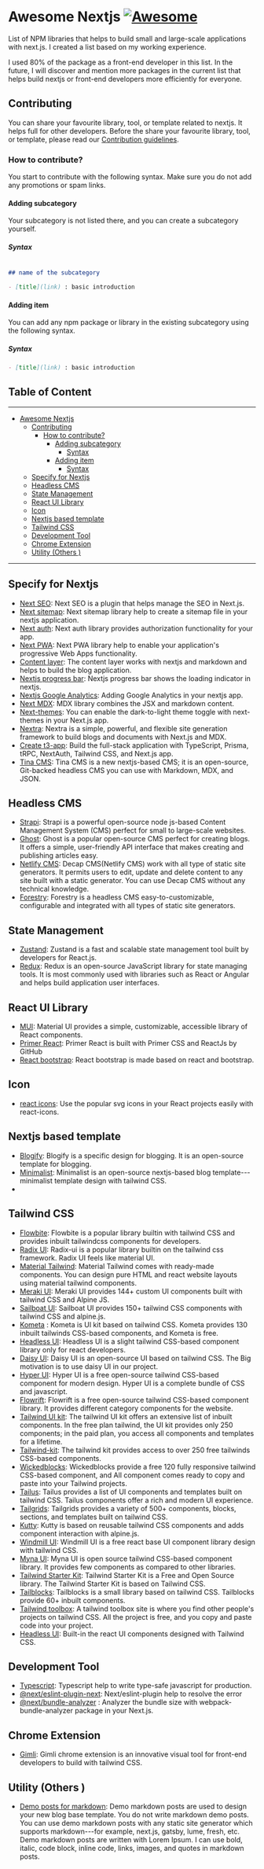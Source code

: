 #  Awesome Nextjs [![Awesome](https://awesome.re/badge.svg)](https://awesome.re)

List of NPM libraries that helps to build small and large-scale applications with next.js. I created a list based on my working experience.

I used 80% of the package as a front-end developer in this list. In the future, I will discover and mention more packages in the current list that helps build nextjs or front-end developers more efficiently for everyone.

## Contributing

You can share your favourite library, tool, or template related to nextjs. It helps full for other developers. Before the share your favourite library, tool, or template, please read our [Contribution guidelines](https://dillinger.io/.github/CONTRIBUTING.md).

### How to contribute?

You start to contribute with the following syntax. Make sure you do not add any promotions or spam links.

#### Adding subcategory

Your subcategory is not listed there, and you can create a subcategory yourself.

##### Syntax
```markdown

## name of the subcategory

- [title](link) : basic introduction
```

#### Adding item

You can add any npm package or library in the existing subcategory using the following syntax.

##### Syntax

```markdown
- [title](link) : basic introduction
```

Table of Content 
---
---

- [Awesome Nextjs ](#awesome-nextjs-)
  - [Contributing](#contributing)
    - [How to contribute?](#how-to-contribute)
      - [Adding subcategory](#adding-subcategory)
        - [Syntax](#syntax)
      - [Adding item](#adding-item)
        - [Syntax](#syntax-1)
  - [Specify for Nextjs](#specify-for-nextjs)
  - [Headless CMS](#headless-cms)
  - [State Management](#state-management)
  - [React UI Library](#react-ui-library)
  - [Icon](#icon)
  - [Nextjs based template](#nextjs-based-template)
  - [Tailwind CSS](#tailwind-css)
  - [Development Tool](#development-tool)
  - [Chrome Extension](#chrome-extension)
  - [Utility (Others )](#utility-others-)

*** 

## Specify for Nextjs

- [Next SEO](https://www.npmjs.com/package/next-seo): Next SEO is a plugin that helps manage the SEO in Next.js.
- [Next sitemap](https://www.npmjs.com/package/next-sitemap): Next sitemap library help to create a sitemap file in your nextjs application.
- [Next auth](https://www.npmjs.com/package/next-auth): Next auth library provides authorization functionality for your app.
- [Next PWA](https://www.npmjs.com/package/next-pwa): Next PWA library help to enable your application's progressive Web Apps functionality.
- [Content layer](https://www.npmjs.com/package/contentlayer): The content layer works with nextjs and markdown and helps to build the blog application.
- [Nextjs progress bar](https://www.npmjs.com/package/nextjs-progressbar): Nextjs progress bar shows the loading indicator in nextjs.
- [Nextjs Google Analytics](https://www.npmjs.com/package/nextjs-google-analytics): Adding Google Analytics in your nextjs app.
- [Next MDX](https://www.npmjs.com/package/@next/mdx): MDX library combines the JSX and markdown content.
- [Next-themes](https://www.npmjs.com/package/next-themes): You can enable the dark-to-light theme toggle with next-themes in your Next.js app.
- [Nextra](https://nextra.site/): Nextra is a simple, powerful, and flexible site generation framework to build blogs and documents with Next.js and MDX.
- [Create t3-app](https://create.t3.gg/): Build the full-stack application with TypeScript, Prisma, tRPC, NextAuth, Tailwind CSS, and Next.js app.
- [Tina CMS](https://tina.io/): Tina CMS is a new nextjs-based CMS; it is an open-source, Git-backed headless CMS you can use with  Markdown, MDX, and JSON. 


## Headless CMS

- [Strapi](https://strapi.io/): Strapi is a powerful open-source node js-based Content Management System (CMS) perfect for small to large-scale websites.
- [Ghost](https://ghost.org/): Ghost is a popular open-source CMS perfect for creating blogs. It offers a simple, user-friendly API interface that makes creating and publishing articles easy.
- [Netlify CMS](https://github.com/decaporg/decap-cms): Decap CMS(Netlify CMS) work with all type of static site generators. It permits users to edit, update and delete content to any site built with a static generator. You can use Decap CMS without any technical knowledge.
- [Forestry](https://forestry.io/): Forestry is a headless CMS easy-to-customizable, configurable and integrated with all types of static site generators.

## State Management


- [Zustand](https://github.com/pmndrs/zustand): Zustand is a fast and scalable state management tool built by developers for React.js.
- [Redux](https://redux.js.org/): Redux is an open-source JavaScript library for state managing tools. It is most commonly used with libraries such as React or Angular and helps build application user interfaces.

## React UI Library


- [MUI](https://mui.com/): Material UI provides a simple, customizable, accessible library of React components.
- [Primer React](https://primer.style/react/): Primer React is built with Primer CSS and ReactJs by GitHub
- [React bootstrap](https://react-bootstrap.github.io/): React bootstrap is made based on react and bootstrap.

## Icon


- [react icons](https://react-icons.github.io/react-icons/): Use the popular svg icons in your React projects easily with react-icons.

## Nextjs based template


- [Blogify](https://github.com/frontendweb3/blogify): Blogify is a specific design for blogging. It is an open-source template for blogging.
- [Minimalist](https://github.com/frontendweb3/minimalist): Minimalist is an open-source nextjs-based blog template---minimalist template design with tailwind CSS.
- []()

## Tailwind CSS


- [Flowbite](https://flowbite.com/): Flowbite is a popular library builtin with tailwind CSS and provides inbuilt tailwindcss components for developers.
- [Radix UI](https://www.radix-ui.com/): Radix-ui is a popular library builtin on the tailwind css framework. Radix UI feels like material UI.
- [Material Tailwind](https://www.material-tailwind.com/): Material Tailwind comes with ready-made components. You can design pure HTML and react website layouts using material tailwind components.
- [Meraki UI](https://merakiui.com/): Meraki UI provides 144+ custom UI components built with tailwind CSS and Alpine JS.
- [Sailboat UI](https://sailboatui.com/): Sailboat UI provides 150+ tailwind CSS components with tailwind CSS and alpine.js.
- [Kometa](https://kitwind.io/products/kometa/) : Kometa is UI kit based on tailwind CSS. Kometa provides 130 inbuilt tailwinds CSS-based components, and Kometa is free.
- [Headless UI](https://headlessui.com/): Headless UI is a slight tailwind CSS-based component library only for react developers.
- [Daisy UI](https://daisyui.com/): Daisy UI is an open-source UI based on tailwind CSS. The Big motivation is to use daisy UI in our project.
- [Hyper UI](https://www.hyperui.dev/): Hyper UI is a free open-source tailwind CSS-based component for modern design. Hyper UI is a complete bundle of CSS and javascript.
- [Flowrift](https://flowrift.com/c/banner): Flowrift is a free open-source tailwind CSS-based component library. It provides different category components for the website.
- [Tailwind UI kit](https://tailwinduikit.com/): The tailwind UI kit offers an extensive list of inbuilt components. In the free plan tailwind, the UI kit provides only 250 components; in the paid plan, you access all components and templates for a lifetime.
- [Tailwind-kit](https://www.tailwind-kit.com/): The tailwind kit provides access to over 250 free tailwinds CSS-based components.
- [Wickedblocks](https://wickedblocks.dev/): Wickedblocks provide a free 120 fully responsive tailwind CSS-based component, and All component comes ready to copy and paste into your Tailwind projects.
- [Tailus](https://tailus.io/): Tailus provides a list of UI components and templates built on tailwind CSS. Tailus components offer a rich and modern UI experience.
- [Tailgrids](https://tailgrids.com/): Tailgrids provides a variety of 500+ components, blocks, sections, and templates built on tailwind CSS.
- [Kutty](https://kutty.netlify.app/): Kutty is based on reusable tailwind CSS components and adds component interaction with alpine.js.
- [Windmill UI](https://windmillui.com/): Windmill UI is a free react base UI component library design with tailwind CSS.
- [Myna UI](https://mynaui.com/): Myna UI is open source tailwind CSS-based component library. It provides few components as compared to other libraries.
- [Tailwind Starter Kit](https://www.creative-tim.com/learning-lab/tailwind-starter-kit/presentation): Tailwind Starter Kit is a Free and Open Source library. The Tailwind Starter Kit is based on Tailwind CSS.
- [Tailblocks](https://tailblocks.cc/): Tailblocks is a small library based on tailwind CSS. Tailblocks provide 60+ inbuilt components.
- [Tailwind toolbox](https://www.tailwindtoolbox.com/): A tailwind toolbox site is where you find other people's projects on tailwind CSS. All the project is free, and you copy and paste code into your project.
- [Headless UI](https://headlessui.com/): Built-in the react UI components designed with Tailwind CSS.

## Development Tool

- [Typescript](https://www.typescriptlang.org/): Typescript help to write type-safe javascript for production.
- [@next/eslint-plugin-next](https://www.npmjs.com/package/@next/eslint-plugin-next): Next/eslint-plugin help to resolve the error
- [@next/bundle-analyzer](https://www.npmjs.com/package/@next/bundle-analyzer) : Analyzer the bundle size with webpack-bundle-analyzer package in your Next.js.

## Chrome Extension

- [Gimli](https://gimli.app/): Gimli chrome extension is an innovative visual tool for front-end developers to build with tailwind CSS.

## Utility (Others )

- [Demo posts for markdown](https://github.com/frontendweb3/Demo-markdown-posts): Demo markdown posts are used to design your new blog base template. You do not write markdown demo posts. You can use demo markdown posts with any static site generator which supports markdown---for example, next.js, gatsby, lume, fresh, etc. Demo markdown posts are written with Lorem Ipsum. I can use bold, italic, code block, inline code, links, images, and quotes in markdown posts.
